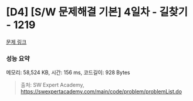 # [D4] [S/W 문제해결 기본] 4일차 - 길찾기 - 1219 

[문제 링크](https://swexpertacademy.com/main/code/problem/problemDetail.do?contestProbId=AV14geLqABQCFAYD) 

### 성능 요약

메모리: 58,524 KB, 시간: 156 ms, 코드길이: 928 Bytes



> 출처: SW Expert Academy, https://swexpertacademy.com/main/code/problem/problemList.do